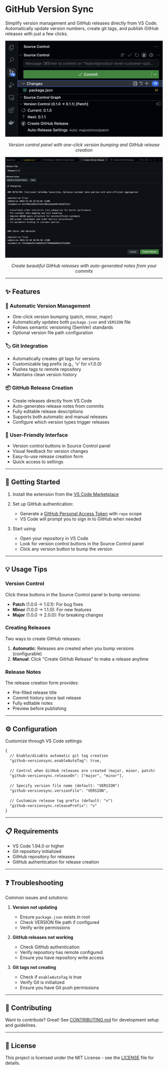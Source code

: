 # GitHub Version Sync

Simplify version management and GitHub releases directly from VS Code. Automatically update version numbers, create git tags, and publish GitHub releases with just a few clicks.

<div align="center">

![Version Control Panel](images/version-panel.png)

*Version control panel with one-click version bumping and GitHub release creation*

![Release Creation](images/release-creation.png)

*Create beautiful GitHub releases with auto-generated notes from your commits*

</div>

---

## ✨ Features

### 🔄 Automatic Version Management
- One-click version bumping (patch, minor, major)
- Automatically updates both `package.json` and `VERSION` file
- Follows semantic versioning (SemVer) standards
- Optional version file path configuration

### 🏷️ Git Integration
- Automatically creates git tags for versions
- Customizable tag prefix (e.g., 'v' for v1.0.0)
- Pushes tags to remote repository
- Maintains clean version history

### 📦 GitHub Release Creation
- Create releases directly from VS Code
- Auto-generates release notes from commits
- Fully editable release descriptions
- Supports both automatic and manual releases
- Configure which version types trigger releases

### 🎨 User-Friendly Interface
- Version control buttons in Source Control panel
- Visual feedback for version changes
- Easy-to-use release creation form
- Quick access to settings

---

## 🚀 Getting Started

1. Install the extension from the [VS Code Marketplace](https://marketplace.visualstudio.com/items?itemName=your-publisher.github-versionsync)

2. Set up GitHub authentication:
   - Generate a [GitHub Personal Access Token](https://github.com/settings/tokens) with `repo` scope
   - VS Code will prompt you to sign in to GitHub when needed

3. Start using:
   - Open your repository in VS Code
   - Look for version control buttons in the Source Control panel
   - Click any version button to bump the version

---

## 💡 Usage Tips

### Version Control

Click these buttons in the Source Control panel to bump versions:
- **Patch** (1.0.0 → 1.0.1): For bug fixes
- **Minor** (1.0.0 → 1.1.0): For new features
- **Major** (1.0.0 → 2.0.0): For breaking changes

### Creating Releases

Two ways to create GitHub releases:
1. **Automatic**: Releases are created when you bump versions (configurable)
2. **Manual**: Click "Create GitHub Release" to make a release anytime

### Release Notes

The release creation form provides:
- Pre-filled release title
- Commit history since last release
- Fully editable notes
- Preview before publishing

---

## ⚙️ Configuration

Customize through VS Code settings:

```jsonc
{
  // Enable/disable automatic git tag creation
  "github-versionsync.enableAutoTag": true,

  // Control when GitHub releases are created (major, minor, patch)
  "github-versionsync.releaseOn": ["major", "minor"],

  // Specify version file name (default: "VERSION")
  "github-versionsync.versionFile": "VERSION",

  // Customize release tag prefix (default: "v")
  "github-versionsync.releasePrefix": "v"
}
```

---

## 📋 Requirements

- VS Code 1.94.0 or higher
- Git repository initialized
- GitHub repository for releases
- GitHub authentication for release creation

---

## ❓ Troubleshooting

Common issues and solutions:

1. **Version not updating**
   - Ensure `package.json` exists in root
   - Check VERSION file path if configured
   - Verify write permissions

2. **GitHub releases not working**
   - Check GitHub authentication
   - Verify repository has remote configured
   - Ensure you have repository write access

3. **Git tags not creating**
   - Check if `enableAutoTag` is true
   - Verify Git is initialized
   - Ensure you have Git push permissions

---

## 📝 Contributing

Want to contribute? Great! See [CONTRIBUTING.md](CONTRIBUTING.md) for development setup and guidelines.

---

## 📄 License

This project is licensed under the MIT License - see the [LICENSE](LICENSE) file for details.